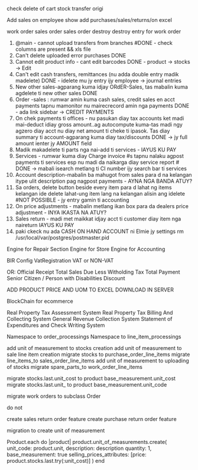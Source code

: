 check delete of cart
stock transfer
  origi


Add sales on employee show
add purchases/sales/returns/on excel


work order
sales order
sales order destroy
destroy entry for work order

1. @main - cannot upload transfers from branches #DONE - check columns are present && xls file
2. Can't delete uploaded error purchases DONE
3. Cannot edit product info - cant edit barcodes DONE - product -> stocks -> Edit
4. Can't edit cash transfers, remittances (nu adda double entry madik madelete) DONE - idelete mu jy entry ijy employee -> journal entries
5. New other sales-agparang kuma idjay ORdER-Sales, tas mabalin kuma agdelete ti new other sales DONE
6. Order -sales : rumwar amin kuma cash sales, credit sales en acct payments tapnu mamonitor nu mairecrecord amin nga payments DONE - ada link sidebar -> CREDIT PAYMENTS
7. On chek payments ti offices - nu pasukan diay tax accounts ket madi mai-deduct idiay gross amount..ag autocompute kuma-tas madi ngy agzero diay acct nu diay net amount ti cheke ti ipasok. Tas diay summary ti account-agparang kuma diay tax/discounts DONE -> jy full amount ienter jy AMOUNT field
8. Madik makadelete ti parts nga nai-add ti services - IAYUS KU PAY
9. Services - rumwar kuma diay Charge invoice #s tapnu nalaku agpost payments ti services esp nu madi da naikarga diay service report # DONE -> mabali isearch metlang ti CI number ijy search bar ti services
10. Account description-mabalin ba mahugot from sales para d na kelangan itype ulit description pag nagpost payments - AYNA NGA BANDA ATUY?
11. Sa orders, delete button beside every item para d lahat ng items kelangan ide delete lahat-ung item lang na kelangan alisin ang idelete #NOT POSSIBLE - jy entry gamin ti accounting
12. On price adjustments - mabalin metlang ikan box para da dealers price adjustment - INYA IKASTA NA ATUY?
13. Sales return - madi met maikkat idjay acct ti customer diay item nga naireturn IAYUS KU PAY
14. paki ckeck nu ada CASH ON HAND ACCOUNT ni Elmie jy settings
rm /usr/local/var/postgres/postmaster.pid

Engine for Repair Section
Engine for Store
Engine for Accounting


BIR Config
  VatRegistration VAT or NON-VAT

OR:
  Official Receipt
  Total Sales Due
  Less Witholding Tax
  Total Payment
  Senior Citizen / Person with Disabilities Discount

ADD PRODUCT PRICE AND UOM TO EXCEL DOWNLOAD IN SERVER


BlockChain for  ecommerce

Real Property Tax Assessment System
Real Property Tax Billing And Collecting System
General Revenue Collection System
Statement of Expenditures and Check Writing System


Namespace to order_processings
Namespace to line_item_processings

add unit of measurement to stocks creation
add unit of measurement to sale line item creation
migrate stocks to purchase_order_line_items
migrate line_items_to sales_order_line_items
add unit of measurement to uploading of stocks
migrate spare_parts_to work_order_line_items

migrate stocks.last.unit_cost to product base_measurement.unit_cost
migrate stocks.last.unit_ to product base_measurement.unit_code

migrate work orders to subclass Order


do not


create sales return order feature
create purchase return order feature

migration to create unit of measurement

Product.each do |product|
  product.unit_of_measurements.create(
  unit_code: product.unit,
  description: description
  quantity: 1,
  base_measurement: true
  selling_prices_attributes: [price: product.stocks.last.try(:unit_cost)]
  )
  end
